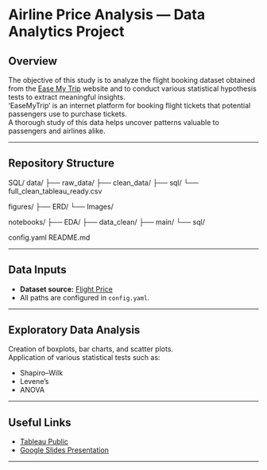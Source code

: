 # Airline Price Analysis — Data Analytics Project

## Overview
The objective of this study is to analyze the flight booking dataset obtained from the [Ease My Trip](https://www.easemytrip.com) website and to conduct various statistical hypothesis tests to extract meaningful insights.  
‘EaseMyTrip’ is an internet platform for booking flight tickets that potential passengers use to purchase tickets.  
A thorough study of this data helps uncover patterns valuable to passengers and airlines alike.

---

## Repository Structure

SQL/
data/
├── raw_data/
├── clean_data/
├── sql/
└── full_clean_tableau_ready.csv

figures/
├── ERD/
└── Images/

notebooks/
├── EDA/
├── data_clean/
├── main/
└── sql/

config.yaml
README.md


---

## Data Inputs
- **Dataset source:** [Flight Price](https://www.kaggle.com/datasets/shubhambathwal/flight-price-prediction)  
- All paths are configured in `config.yaml`.

---

## Exploratory Data Analysis
Creation of boxplots, bar charts, and scatter plots.  
Application of various statistical tests such as:
- Shapiro–Wilk
- Levene’s
- ANOVA

---

## Useful Links
- [Tableau Public](https://public.tableau.com/app/profile/ricardo.castanheira/viz/FinalProject_DAFT_RCastanheira/PricebyAirline?publish=yes)
- [Google Slides Presentation](https://docs.google.com/presentation/d/1CjaAhdgFZ1MYjpP-q7a6_v8jCsmlufwqhTgJI8sYw3k/edit?usp=sharing)

---
